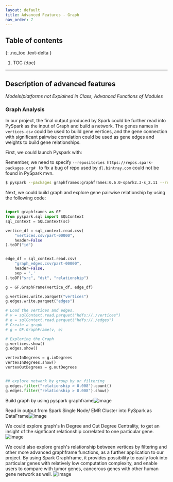 ```yaml
---
layout: default
title: Advanced Features - Graph
nav_order: 7
---
```

## Table of contents
{: .no_toc .text-delta }

1. TOC
{:toc}

---

## Description of advanced features 
*Models/platforms not Explained in Class, Advanced Functions of Modules*

### Graph Analysis

In our project, the final output produced by Spark could be further read into PySpark as the input of Graph and build a network.
The genes names in `vertices.csv` could be used to build gene vertices, and the gene connection with significant pairwise correlation could be used as gene edges
and weights to build gene relationships.


First, we could launch Pyspark with:

Remember, we need to specify `--repositories https://repos.spark-packages.org# ` to fix a bug of repo used by `dl.bintray.com` could not be found in PySpark mvn.

```bash
$ pyspark --packages graphframes:graphframes:0.6.0-spark2.3-s_2.11 --repositories https://repos.spark-packages.org# 
```

Next, we could build graph and explore gene pairwise relationship by using the following code:

```python

import graphframes as GF
from pyspark.sql import SQLContext
sql_context = SQLContext(sc)

vertice_df = sql_context.read.csv(
    "vertices.csv/part-00000", 
    header=False
).toDF("id")


edge_df = sql_context.read.csv(
    "graph_edges.csv/part-00000", 
    header=False,
    sep = ','
).toDF("src", "dst", "relationship")

g = GF.GraphFrame(vertice_df, edge_df) 

g.vertices.write.parquet("vertices")
g.edges.write.parquet("edges")

# Load the vertices and edges.
# v = sqlContext.read.parquet("hdfs://./vertices")
# e = sqlContext.read.parquet("hdfs://./edges")
# Create a graph
# g = GF.GraphFrame(v, e)

# Exploring the Graph
g.vertices.show()
g.edges.show()

vertexInDegrees = g.inDegrees
vertexInDegrees.show()
vertexOutDegrees = g.outDegrees


## explore network by group by or filtering 
g.edges.filter("relationship > 0.008").count()
g.edges.filter("relationship > 0.008").show()
```

Build graph by using pyspark graphframe![image](https://user-images.githubusercontent.com/6150979/117568555-8338a080-b0f3-11eb-965c-6882a73b4b3d.png)


Read in output from Spark Single Node/ EMR Cluster into PySpark as DataFrame![image](https://user-images.githubusercontent.com/6150979/117568572-98adca80-b0f3-11eb-8d08-139d8f0a0be3.png)

We could explore graph's In Degree and Out Degree Centrality, to get an insight of the signficant relationship correlated to one particular gene.
![image](https://user-images.githubusercontent.com/6150979/117568605-cbf05980-b0f3-11eb-981e-b410a40ca077.png)

We could also explore graph's relationship between vertices by filtering and other more advanced graphframe functions, as a further application to our project.
By using Spark Graphframe, it provides possibility to easily look into particular genes with relatively low computation complexity, and enable users to compare with tumor genes, cancerous genes with other human gene network as well. 
![image](https://user-images.githubusercontent.com/6150979/117568622-e0cced00-b0f3-11eb-9974-54a31471c98a.png)


